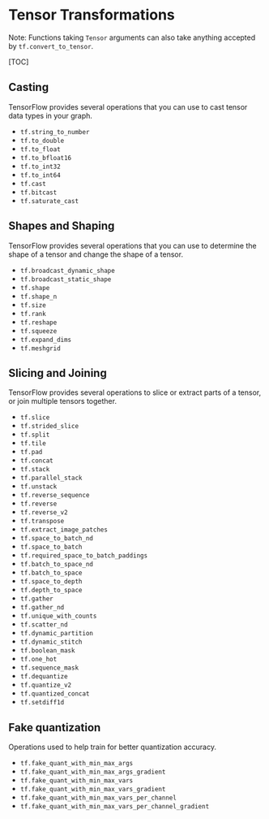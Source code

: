 # Tensor Transformations

Note: Functions taking `Tensor` arguments can also take anything accepted by
`tf.convert_to_tensor`.

[TOC]

## Casting

TensorFlow provides several operations that you can use to cast tensor data
types in your graph.

*   `tf.string_to_number`
*   `tf.to_double`
*   `tf.to_float`
*   `tf.to_bfloat16`
*   `tf.to_int32`
*   `tf.to_int64`
*   `tf.cast`
*   `tf.bitcast`
*   `tf.saturate_cast`

## Shapes and Shaping

TensorFlow provides several operations that you can use to determine the shape
of a tensor and change the shape of a tensor.

*   `tf.broadcast_dynamic_shape`
*   `tf.broadcast_static_shape`
*   `tf.shape`
*   `tf.shape_n`
*   `tf.size`
*   `tf.rank`
*   `tf.reshape`
*   `tf.squeeze`
*   `tf.expand_dims`
*   `tf.meshgrid`

## Slicing and Joining

TensorFlow provides several operations to slice or extract parts of a tensor,
or join multiple tensors together.

*   `tf.slice`
*   `tf.strided_slice`
*   `tf.split`
*   `tf.tile`
*   `tf.pad`
*   `tf.concat`
*   `tf.stack`
*   `tf.parallel_stack`
*   `tf.unstack`
*   `tf.reverse_sequence`
*   `tf.reverse`
*   `tf.reverse_v2`
*   `tf.transpose`
*   `tf.extract_image_patches`
*   `tf.space_to_batch_nd`
*   `tf.space_to_batch`
*   `tf.required_space_to_batch_paddings`
*   `tf.batch_to_space_nd`
*   `tf.batch_to_space`
*   `tf.space_to_depth`
*   `tf.depth_to_space`
*   `tf.gather`
*   `tf.gather_nd`
*   `tf.unique_with_counts`
*   `tf.scatter_nd`
*   `tf.dynamic_partition`
*   `tf.dynamic_stitch`
*   `tf.boolean_mask`
*   `tf.one_hot`
*   `tf.sequence_mask`
*   `tf.dequantize`
*   `tf.quantize_v2`
*   `tf.quantized_concat`
*   `tf.setdiff1d`

## Fake quantization
Operations used to help train for better quantization accuracy.

*   `tf.fake_quant_with_min_max_args`
*   `tf.fake_quant_with_min_max_args_gradient`
*   `tf.fake_quant_with_min_max_vars`
*   `tf.fake_quant_with_min_max_vars_gradient`
*   `tf.fake_quant_with_min_max_vars_per_channel`
*   `tf.fake_quant_with_min_max_vars_per_channel_gradient`

